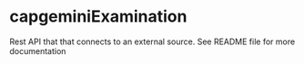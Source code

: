# capgeminiExamination
Rest API that that connects to an external source. See README file for more documentation
